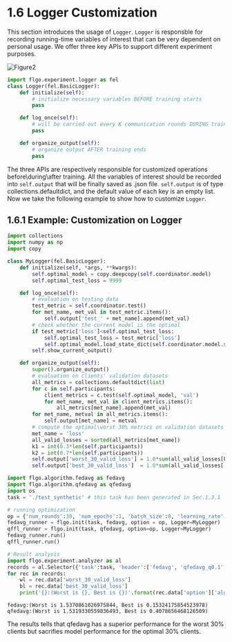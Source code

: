 
# 1.6 Logger Customization

This section introduces the usage of `Logger`. `Logger` is responsble for recording running-time variables of interest that can be very dependent on personal usage. We offer three key APIs to support different experiment purposes.

![Figure2](../../img/overview_exp.png)


```python
import flgo.experiment.logger as fel
class Logger(fel.BasicLogger):
    def initialize(self):
        # initialize necessary variables BEFORE training starts
        pass

    def log_once(self):
        # will be carried out every K communication rounds DURING training process
        pass

    def organize_output(self):
        # organize output AFTER training ends
        pass
```

The three APIs are respectively responsible for customized operations before\during\after training. All the variables of interest should be recorded into `self.output` that will be finally saved as .json file. `self.output` is of type collections.defaultdict, and the default value of each key is an empty list. Now we take the following example to show how to customize `Logger`.

## 1.6.1 Example: Customization on Logger


```python
import collections
import numpy as np
import copy

class MyLogger(fel.BasicLogger):
    def initialize(self, *args, **kwargs):
        self.optimal_model = copy.deepcopy(self.coordinator.model)
        self.optimal_test_loss = 9999

    def log_once(self):
        # evaluation on testing data
        test_metric = self.coordinator.test()
        for met_name, met_val in test_metric.items():
            self.output['test_' + met_name].append(met_val)
        # check whether the current model is the optimal
        if test_metric['loss']<self.optimal_test_loss:
            self.optimal_test_loss = test_metric['loss']
            self.optimal_model.load_state_dict(self.coordinator.model.state_dict())
        self.show_current_output()

    def organize_output(self):
        super().organize_output()
        # evaluation on clients' validation datasets
        all_metrics = collections.defaultdict(list)
        for c in self.participants:
            client_metrics = c.test(self.optimal_model, 'val')
            for met_name, met_val in client_metrics.items():
                all_metrics[met_name].append(met_val)
        for met_name, metval in all_metrics.items():
            self.output[met_name] = metval
        # compute the optimal\worst 30% metrics on validation datasets
        met_name = 'loss'
        all_valid_losses = sorted(all_metrics[met_name])
        k1 = int(0.3*len(self.participants))
        k2 = int(0.7*len(self.participants))
        self.output['worst_30_valid_loss'] = 1.0*sum(all_valid_losses[k2:])/k1
        self.output['best_30_valid_loss']  = 1.0*sum(all_valid_losses[:k1])/k1

import flgo.algorithm.fedavg as fedavg
import flgo.algorithm.qfedavg as qfedavg
import os
task = './test_synthetic' # this task has been generated in Sec.1.3.1

# running optimization
op = {'num_rounds':30, 'num_epochs':1, 'batch_size':8, 'learning_rate':0.1, 'proportion':1.0 ,'gpu':0, 'algo_para':0.1}
fedavg_runner = flgo.init(task, fedavg, option = op, Logger=MyLogger)
qffl_runner = flgo.init(task, qfedavg, option=op, Logger=MyLogger)
fedavg_runner.run()
qffl_runner.run()

# Result analysis
import flgo.experiment.analyzer as al
records = al.Selector({'task':task, 'header':['fedavg', 'qfedavg_q0.1',], 'filter':{'R':30, 'E':1, 'B':8, 'LR':0.1,'P':1.0}}).records[task]
for rec in records:
    wl = rec.data['worst_30_valid_loss']
    bl = rec.data['best_30_valid_loss']
    print('{}:(Worst is {}, Best is {})'.format(rec.data['option']['algorithm'], wl, bl))
```

    fedavg:(Worst is 1.5370861026975844, Best is 0.15324175854523978)
    qfedavg:(Worst is 1.5319330559836493, Best is 0.4078656468126509)


The results tells that qfedavg has a superior performance for the worst 30% clients but sacrifies model performance for the optimal 30% clients.
